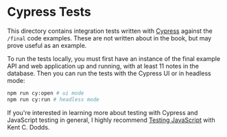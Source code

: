 # Cypress Tests

This directory contains integration tests written with [Cypress](https://www.cypress.io/) against the `/final` code examples. These are not written about in the book, but may prove useful as an example.

To run the tests locally, you must first have an instance of the final example API and web application up and running, with at least 11 notes in the database. Then you can run the tests with the Cypress UI or in headless mode:

```bash
npm run cy:open # ui mode
npm run cy:run # headless mode
```

If you're interested in learning more about testing with Cypress and JavaScript testing in general, I highly recommend [Testing JavaScript](https://testingjavascript.com) with Kent C. Dodds.
